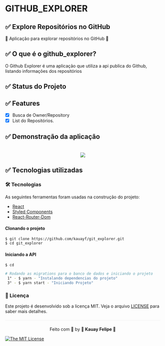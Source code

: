 
# GITHUB_EXPLORER


 ## ✅ Explore Repositórios no GitHub

   🚀 Aplicação para explorar repositórios no GitHub 🚀

 ## ✅  O que é o github_explorer?

 O Github Explorer é uma aplicação que utiliza a api publica do Github,
 listando informações dos repositórios


## ✅ Status do Projeto


##  ✅ Features

- [x] Busca de Owner/Repository
- [x] List do Repositórios.

## ✅ Demonstração da aplicação

<h1 align="center">
  <img src=DEMO DA APLICACAO />
</h1>


## ✅ Tecnologias utilizadas

### 🛠 Tecnologias

As seguintes ferramentas foram usadas na construção do projeto:

- [React](https://pt-br.reactjs.org/)
- [Styled Components](https://styled-components.com/)
- [React-Router-Dom](https://reactrouter.com/web/guides/quick-start)


<Div style{alingnItems: 'center'}>

</Div>


#### Clonando o projeto
```sh
$ git clone https://github.com/kauayf/git_explorer.git
$ cd git_explorer
```
#### Iniciando a API
```sh
$ cd

# Rodando as migrations para o banco de dados e iniciando o projeto
 1° - $ yarn - "Instalando dependencias do projeto"
 3° - $ yarn start - "Iniciando Projeto"
```

### :memo: Licença

Este projeto é desenvolvido sob a licença MIT. Veja o arquivo [LICENSE](LICENSE.md) para saber mais detalhes.

<p align="center" style="margin-top: 20px; border-top: 1px solid #eee; padding-top: 20px;">Feito com 💙 by <strong>  🌠 Kauay Felipe 🌠  </strong> </p>


[![The MIT License](https://img.shields.io/badge/license-MIT-green.svg?style=flat-square)](http://github.com/jvictorfarias/gobarber/LICENSE.md)
